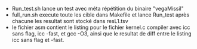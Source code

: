 * Run\_test.sh lance un test avec méta répétition du binaire "vegaMissil"
* full\_run.sh execute toute les cible dans Makefile et lance Run\_test après chacune les resultat sont stocké dans resL1.tsv
* le fichier asm contient le listing pour le fichier kernel.c compiler avec icc sans flag, icc -fast, et gcc -O3, ainsi que le resultat de diff entre le listing icc sans flag et -fast.

